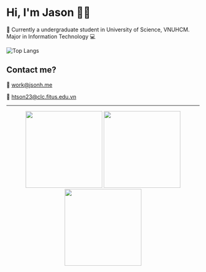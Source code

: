 # Hi, I'm Jason 👨‍💻

🏫 Currently a undergraduate student in University of Science, VNUHCM. Major in Information Technology 💻


![Top Langs](https://github-readme-stats.vercel.app/api/top-langs/?username=thaisonho&layout=compact)

## Contact me?
📩 <work@jsonh.me>

📩 <htson23@clc.fitus.edu.vn>


---
<div align='center'>
  <img src='https://user-images.githubusercontent.com/74038190/226127923-0e8b7792-7b3c-462b-951b-63c96ba1a5af.gif' width=200 />
  <img src='https://user-images.githubusercontent.com/74038190/212284145-bf2c01a8-c448-4f1a-b911-996024c84606.gif' width=200 />
  <img src='https://user-images.githubusercontent.com/74038190/226127923-0e8b7792-7b3c-462b-951b-63c96ba1a5af.gif' width=200 />
</div>
<!---
thaisonho/thaisonho is a ✨ special ✨ repository because its `README.md` (this file) appears on your GitHub profile.
You can click the Preview link to take a look at your changes.
--->

